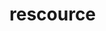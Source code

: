 rescource
==========

[](https://github.com/kubernetes/kubernetes/blob/master/docs/design/resource-qos.md)
[](https://access.redhat.com/documentation/en/openshift-enterprise/3.1/paged/cluster-administration/chapter-8-overcommitting)
